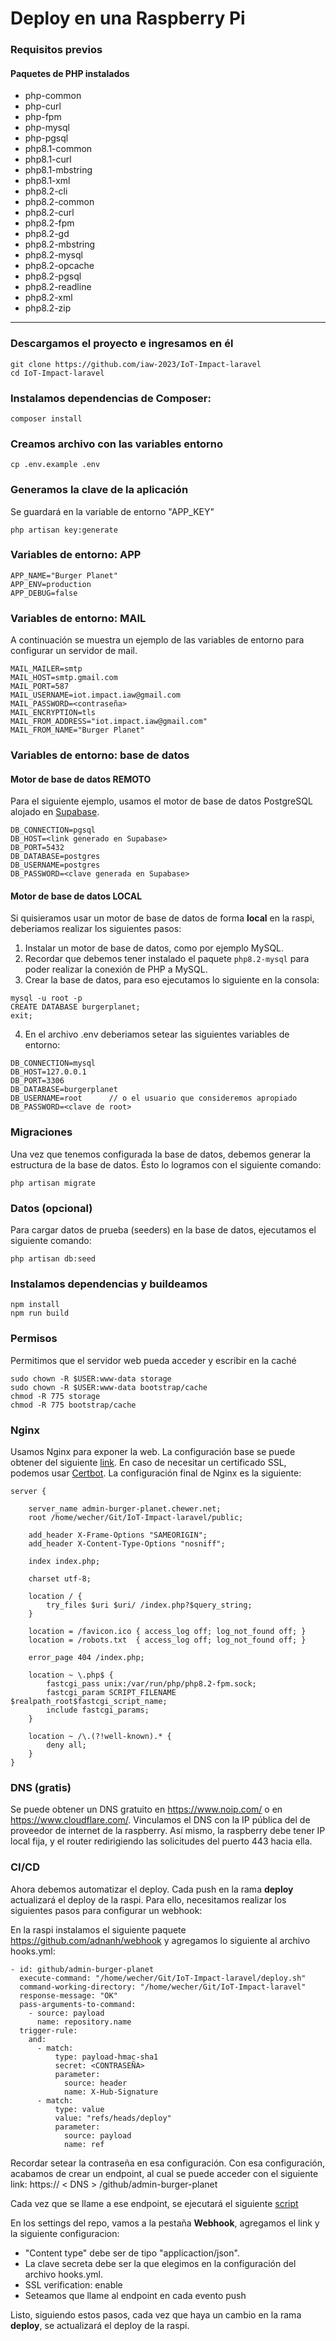 # Deploy en una Raspberry Pi

### Requisitos previos
#### Paquetes de PHP instalados

- php-common
- php-curl
- php-fpm
- php-mysql
- php-pgsql
- php8.1-common
- php8.1-curl
- php8.1-mbstring
- php8.1-xml
- php8.2-cli
- php8.2-common
- php8.2-curl
- php8.2-fpm
- php8.2-gd
- php8.2-mbstring
- php8.2-mysql
- php8.2-opcache
- php8.2-pgsql
- php8.2-readline
- php8.2-xml
- php8.2-zip

---

### Descargamos el proyecto e ingresamos en él

``` 
git clone https://github.com/iaw-2023/IoT-Impact-laravel
cd IoT-Impact-laravel
``` 

### Instalamos dependencias de Composer:
``` 
composer install
``` 

### Creamos archivo con las variables entorno
``` 
cp .env.example .env
``` 

### Generamos la clave de la aplicación
Se guardará en la variable de entorno "APP_KEY"
``` 
php artisan key:generate
``` 

### Variables de entorno: APP
``` 
APP_NAME="Burger Planet"
APP_ENV=production
APP_DEBUG=false
``` 

### Variables de entorno: MAIL
A continuación se muestra un ejemplo de las variables de entorno para configurar un servidor de mail.
``` 
MAIL_MAILER=smtp
MAIL_HOST=smtp.gmail.com
MAIL_PORT=587
MAIL_USERNAME=iot.impact.iaw@gmail.com
MAIL_PASSWORD=<contraseña>
MAIL_ENCRYPTION=tls
MAIL_FROM_ADDRESS="iot.impact.iaw@gmail.com"
MAIL_FROM_NAME="Burger Planet"
``` 


### Variables de entorno: base de datos

#### Motor de base de datos REMOTO

Para el siguiente ejemplo, usamos el motor de base de datos PostgreSQL alojado en [Supabase](https://supabase.com/).
``` 
DB_CONNECTION=pgsql
DB_HOST=<link generado en Supabase>
DB_PORT=5432
DB_DATABASE=postgres
DB_USERNAME=postgres
DB_PASSWORD=<clave generada en Supabase>
``` 

#### Motor de base de datos LOCAL
Si quisieramos usar un motor de base de datos de forma **local** en la raspi, deberiamos realizar los siguientes pasos:
1. Instalar un motor de base de datos, como por ejemplo MySQL.
2. Recordar que debemos tener instalado el paquete ```php8.2-mysql``` para poder realizar la conexión de PHP a MySQL.
3. Crear la base de datos, para eso ejecutamos lo siguiente en la consola:
```
mysql -u root -p
CREATE DATABASE burgerplanet;
exit;
```

4. En el archivo .env deberiamos setear las siguientes variables de entorno:
```
DB_CONNECTION=mysql
DB_HOST=127.0.0.1
DB_PORT=3306
DB_DATABASE=burgerplanet
DB_USERNAME=root      // o el usuario que consideremos apropiado
DB_PASSWORD=<clave de root>
```

### Migraciones
Una vez que tenemos configurada la base de datos, debemos generar la estructura de la base de datos. Ésto lo logramos con el siguiente comando:
```
php artisan migrate
```

### Datos (opcional)
Para cargar datos de prueba (seeders) en la base de datos, ejecutamos el siguiente comando:
```
php artisan db:seed
```

### Instalamos dependencias y buildeamos
``` 
npm install
npm run build
``` 

### Permisos
Permitimos que el servidor web pueda acceder y escribir en la caché
```
sudo chown -R $USER:www-data storage                     
sudo chown -R $USER:www-data bootstrap/cache
chmod -R 775 storage                                     
chmod -R 775 bootstrap/cache

```

### Nginx
Usamos Nginx para exponer la web. La configuración base se puede obtener del siguiente [link](https://laravel.com/docs/10.x/deployment).
En caso de necesitar un certificado SSL, podemos usar [Certbot](https://certbot.eff.org/). La configuración final de Nginx es la siguiente:

``` 
server {

    server_name admin-burger-planet.chewer.net;
    root /home/wecher/Git/IoT-Impact-laravel/public;
 
    add_header X-Frame-Options "SAMEORIGIN";
    add_header X-Content-Type-Options "nosniff";
 
    index index.php;
 
    charset utf-8;
 
    location / {
        try_files $uri $uri/ /index.php?$query_string;
    }
 
    location = /favicon.ico { access_log off; log_not_found off; }
    location = /robots.txt  { access_log off; log_not_found off; }
 
    error_page 404 /index.php;
 
    location ~ \.php$ {
        fastcgi_pass unix:/var/run/php/php8.2-fpm.sock;
        fastcgi_param SCRIPT_FILENAME $realpath_root$fastcgi_script_name;
        include fastcgi_params;
    }
 
    location ~ /\.(?!well-known).* {
        deny all;
    }
}

``` 

### DNS (gratis)
Se puede obtener un DNS gratuito en https://www.noip.com/ o en https://www.cloudflare.com/.
Vinculamos el DNS con la IP pública del de proveedor de internet de la raspberry.
Así mismo, la raspberry debe tener IP local fija, y el router redirigiendo las solicitudes del puerto 443 hacia ella.

### CI/CD
Ahora debemos automatizar el deploy. Cada push en la rama **deploy** actualizará el deploy de la raspi. Para ello, necesitamos realizar los siguientes pasos para configurar un webhook:

En la raspi instalamos el siguiente paquete https://github.com/adnanh/webhook y agregamos lo siguiente al archivo hooks.yml:

``` 
- id: github/admin-burger-planet
  execute-command: "/home/wecher/Git/IoT-Impact-laravel/deploy.sh"
  command-working-directory: "/home/wecher/Git/IoT-Impact-laravel"
  response-message: "OK"
  pass-arguments-to-command:
    - source: payload
      name: repository.name
  trigger-rule:
    and:
      - match:
          type: payload-hmac-sha1
          secret: <CONTRASEÑA>
          parameter:
            source: header
            name: X-Hub-Signature
      - match:
          type: value
          value: "refs/heads/deploy"
          parameter:
            source: payload
            name: ref
``` 

Recordar setear la contraseña en esa configuración.
Con esa configuración, acabamos de crear un endpoint, al cual se puede acceder con el siguiente link:
https:// < DNS > /github/admin-burger-planet

Cada vez que se llame a ese endpoint, se ejecutará el siguiente [script](https://github.com/iaw-2023/IoT-Impact-laravel/blob/deploy/deploy.sh)


En los settings del repo, vamos a la pestaña **Webhook**, agregamos el link y la siguiente configuracion:
- "Content type" debe ser de tipo "applicaction/json".
- La clave secreta debe ser la que elegimos en la configuración del archivo hooks.yml.
- SSL verification: enable
- Seteamos que llame al endpoint en cada evento push


Listo, siguiendo estos pasos, cada vez que haya un cambio en la rama **deploy**, se actualizará el deploy de la raspi.



